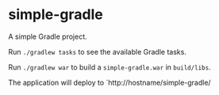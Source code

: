 simple-gradle
=============

A simple Gradle project.

Run `./gradlew tasks` to see the available Gradle tasks.

Run `./gradlew war` to build a `simple-gradle.war` in `build/libs`.

The application will deploy to `http://hostname/simple-gradle/



